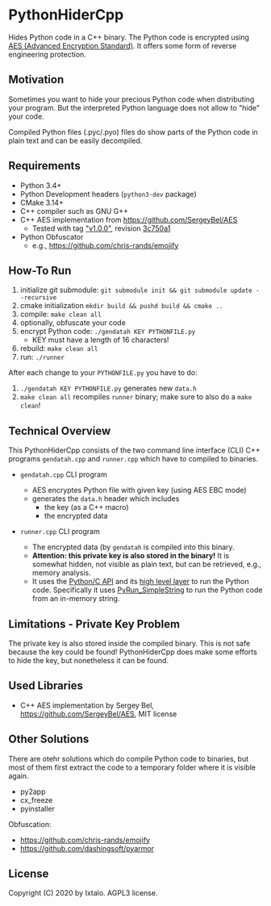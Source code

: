 # PythonHiderCpp

Hides Python code in a C++ binary.
The Python code is encrypted using [AES (Advanced Encryption Standard)](https://en.wikipedia.org/wiki/Advanced_Encryption_Standard).
It offers some form of reverse engineering protection.



## Motivation
Sometimes you want to hide your precious Python code when distributing your program. 
But the interpreted Python language does not allow to "hide" your code.

Compiled Python files (.pyc/.pyo) files do show parts of the Python code in plain text and can be easily decompiled.


## Requirements

- Python 3.4+
- Python Development headers (`python3-dev` package)
- CMake 3.14+
- C++ compiler such as GNU G++
- C++ AES implementation from https://github.com/SergeyBel/AES
  - Tested with tag ["v1.0.0"](https://github.com/SergeyBel/AES/releases/tag/v.1.0.0), revision [3c750a1](https://github.com/SergeyBel/AES/commit/3c750a190e2fea44fed702744b17acc8eb1e4557)
- Python Obfuscator
  - e.g., https://github.com/chris-rands/emojify


## How-To Run

1. initialize git submodule:
   `git submodule init && git submodule update --recursive`
2. cmake initialization
   `mkdir build && pushd build && cmake ..`
3. compile:
   `make clean all `
4. optionally, obfuscate your code
5. encrypt Python code:
   `./gendatah KEY PYTHONFILE.py`
    * KEY must have a length of 16 characters!
6. rebuild:
   `make clean all`
7. run:
   `./runner`

After each change to your `PYTHONFILE.py` you have to do:
1. `./gendatah KEY PYTHONFILE.py`
   generates new `data.h`
2. `make clean all`
   recompiles `runner` binary; make sure to also do a `make clean`!



## Technical Overview
This PythonHiderCpp consists of the two command line interface (CLI) C++ programs `gendatah.cpp` and `runner.cpp` which have to compiled to binaries.

- `gendatah.cpp` CLI program
  - AES encryptes Python file with given key  (using AES EBC mode)
  - generates the `data.h` header which includes
    - the key (as a C++ macro)
    - the encrypted data

- `runner.cpp` CLI program
  - The encrypted data (by `gendatah` is compiled into this binary.
  - **Attention: this private key is also stored in the binary!** It is somewhat hidden, not visible as plain text, but can be retrieved, e.g., memory analysis.
  - It uses the [Python/C API](https://docs.python.org/3/c-api/index.html) and its [high level layer](https://docs.python.org/3/c-api/veryhigh.html) to run the Python code. Specifically it uses [PyRun_SimpleString](https://docs.python.org/3/c-api/veryhigh.html#c.PyRun_SimpleString) to run the Python code from an in-memory string.



## Limitations - Private Key Problem

The private key is also stored inside the compiled binary. This is not safe because the key could be found!
PythonHiderCpp does make some efforts to hide the key, but nonetheless it can be found.



## Used Libraries

- C++ AES implementation by Sergey Bel, https://github.com/SergeyBel/AES, MIT license



## Other Solutions

There are otehr solutions which do compile Python code to binaries, but most of them first extract the code to a temporary folder where it is visible again.

- py2app
- cx_freeze
- pyinstaller

Obfuscation:
- https://github.com/chris-rands/emojify
- https://github.com/dashingsoft/pyarmor


## License
Copyright (C) 2020 by Ixtalo.
AGPL3 license.
